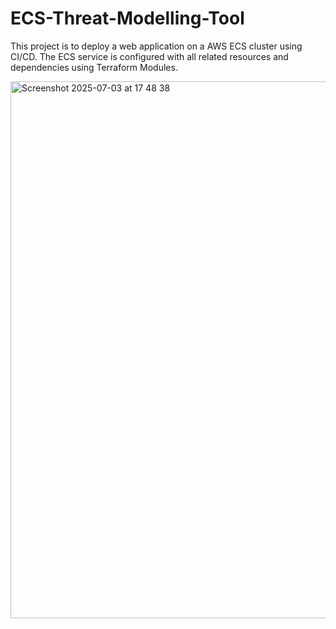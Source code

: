 # ECS-Threat-Modelling-Tool

This project is to deploy a web application on a AWS ECS cluster using CI/CD. The ECS service is configured with all related resources and dependencies using Terraform Modules. 

<img width="859" alt="Screenshot 2025-07-03 at 17 48 38" src="https://github.com/user-attachments/assets/967be540-1aee-48d1-9f16-5064272f437e" />
